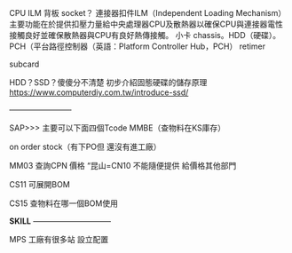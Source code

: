 CPU ILM 背板 socket？
連接器扣件ILM（Independent Loading Mechanism）主要功能在於提供扣壓力量給中央處理器CPU及散熱器以確保CPU與連接器電性接觸良好並確保散熱器與CPU有良好熱傳接觸。
 小卡
chassis。HDD（硬碟）。PCH（平台路徑控制器（英語：Platform Controller Hub，PCH）
retimer

subcard


HDD？SSD？傻傻分不清楚 初步介紹固態硬碟的儲存原理
https://www.computerdiy.com.tw/introduce-ssd/



————————

SAP>>> 主要可以下面四個Tcode
MMBE（查物料在KS庫存）
 
 on order stock（有下PO但 還沒有進工廠）

MM03
查詢CPN 價格
“昆山=CN10
不能隨便提供 給價格其他部門


CS11 可展開BOM


CS15  查物料在哪一個BOM使用

**SKILL**
——————————

MPS 工廠有很多站
設立配置
